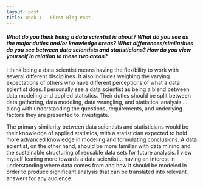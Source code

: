 ```yaml
---
layout: post
title: Week 1 - First Blog Post
---
```


#### _What do you think being a data scientist is about?  What do you see as the major duties and/or knowledge areas?  What differences/similarities do you see between data scientists and statisticians?  How do you view yourself in relation to these two areas?_

I think being a data scientist means having the flexibility to work with several different disciplines. It also includes weighing the varying expectations of others who have different perceptions of what a data scientist does. I personally see a data scientist as being a blend between data modeling and applied statistics. Their duties should be split between data gathering, data modeling, data wrangling, and statistical analysis ... along with understanding the questions, requirements, and underlying factors they are presented to investigate.

The primary similarity between data scientists and statisticians would be their knowledge of applied statistics, with a statistician expected to hold more advanced knowledge in modeling and formulating conclusions. A data scientist, on the other hand, should be more familiar with data mining and the sustainable structuring of reusable data sets for future analysis. I view myself leaning more towards a data scientist... having an interest in understanding where data comes from and how it should be modeled in order to produce significant analysis that can be translated into relevant answers for any audience.
